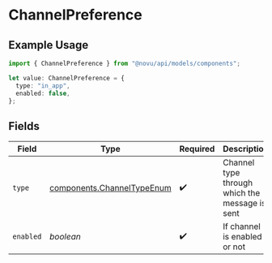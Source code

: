 # ChannelPreference

## Example Usage

```typescript
import { ChannelPreference } from "@novu/api/models/components";

let value: ChannelPreference = {
  type: "in_app",
  enabled: false,
};
```

## Fields

| Field                                                                    | Type                                                                     | Required                                                                 | Description                                                              |
| ------------------------------------------------------------------------ | ------------------------------------------------------------------------ | ------------------------------------------------------------------------ | ------------------------------------------------------------------------ |
| `type`                                                                   | [components.ChannelTypeEnum](../../models/components/channeltypeenum.md) | :heavy_check_mark:                                                       | Channel type through which the message is sent                           |
| `enabled`                                                                | *boolean*                                                                | :heavy_check_mark:                                                       | If channel is enabled or not                                             |
